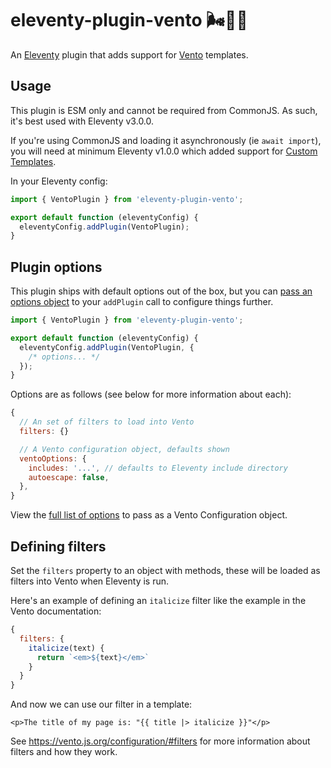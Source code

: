 # eleventy-plugin-vento 🌬️🎈🐀

An [Eleventy](https://11ty.dev/) plugin that adds support for [Vento](https://vento.js.org/) templates.

## Usage

This plugin is ESM only and cannot be required from CommonJS. As such, it's best used with Eleventy v3.0.0.

If you're using CommonJS and loading it asynchronously (ie `await import`), you will need at minimum Eleventy v1.0.0 which added support for [Custom Templates](https://www.11ty.dev/docs/languages/custom/).

In your Eleventy config:

```js
import { VentoPlugin } from 'eleventy-plugin-vento';

export default function (eleventyConfig) {
  eleventyConfig.addPlugin(VentoPlugin);
}
```

## Plugin options

This plugin ships with default options out of the box, but you can [pass an options object](https://www.11ty.dev/docs/plugins/#plugin-configuration-options) to your `addPlugin` call to configure things further.

```js
import { VentoPlugin } from 'eleventy-plugin-vento';

export default function (eleventyConfig) {
  eleventyConfig.addPlugin(VentoPlugin, {
    /* options... */
  });
}
```

Options are as follows (see below for more information about each):

```js
{
  // An set of filters to load into Vento
  filters: {}

  // A Vento configuration object, defaults shown
  ventoOptions: {
    includes: '...', // defaults to Eleventy include directory
    autoescape: false,
  },
}
```

View the [full list of options](https://vento.js.org/configuration/#options/) to pass as a Vento Configuration object.

## Defining filters

Set the `filters` property to an object with methods, these will be loaded as filters into Vento when Eleventy is run.

Here's an example of defining an `italicize` filter like the example in the Vento documentation:

```js
{
  filters: {
    italicize(text) {
      return `<em>${text}</em>`
    }
  }
}
```

And now we can use our filter in a template:

```vento
<p>The title of my page is: "{{ title |> italicize }}"</p>
```

See https://vento.js.org/configuration/#filters for more information about filters and how they work.
